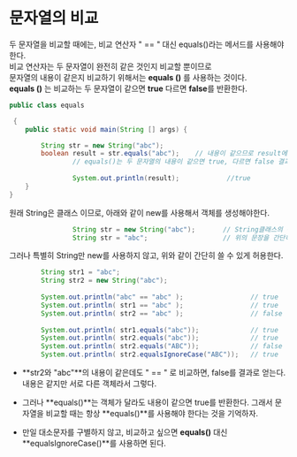# 문자열의 비교
두 문자열을 비교할 때에는, 비교 연산자 " == " 대신 equals()라는 메서드를 사용해야한다.<br>
비교 연산자는 두 문자열이 완전히 같은 것인지 비교할 뿐이므로<br>
문자열의 내용이 같은지 비교하기 위해서는 **equals ()** 를 사용하는 것이다.
<br> 
**equals ()** 는 비교하는 두 문자열이 같으면 **true** 다르면 **false**를 반환한다.
```java
public class equals

 {
	public static void main(String [] args) {

		String str = new String("abc");        
		boolean result = str.equals("abc");    // 내용이 같으므로 result에 true가 저장됨.
                // equals()는 두 문자열의 내용이 같으면 true, 다르면 false 결과로 반환
       
                System.out.println(result);            //true
    }
}
```
원래 String은 클래스 이므로, 아래와 같이 new를 사용해서 객체를 생성해야한다.
```java
                String str = new String("abc");       // String클래스의 객체를 생성
                String str = "abc";                   // 위의 문장을 간단히 표현
```       
그러나 특별히 String만 new를 사용하지 않고, 위와 같이 간단히 쓸 수 있게 허용한다.
```java
		String str1 = "abc";
		String str2 = new String("abc");
			
		System.out.println("abc" == "abc" );                 // true
		System.out.println( str1 == "abc" );                 // true
		System.out.println( str2 == "abc" );                 // false
		
		System.out.println( str1.equals("abc"));             // true
		System.out.println( str2.equals("abc"));             // true
		System.out.println( str2.equals("ABC"));             // false
		System.out.println( str2.equalsIgnoreCase("ABC"));   // true
```
* **str2와 "abc"**의 내용이 같은데도 " == " 로 비교하면, false를 결과로 얻는다. 내용은 같지만 서로 다른 객체라서 그렇다. 

* 그러나 **equals()**는 객체가 달라도 내용이 같으면 true를 반환한다. 그래서 문자열을 비교할 때는 항상 **equals()**를 사용해야 한다는 것을 기억하자. 

* 만일 대소문자를 구별하지 않고, 비교하고 싶으면
   **equals()** 대신 **equalsIgnoreCase()**를 사용하면 된다.
